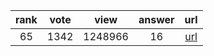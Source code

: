 
| rank | vote | view | answer | url |
|:-:|:-:|:-:|:-:|:-:|
|65|1342|1248966|16| [url](http://stackoverflow.com/questions/606191/convert-bytes-to-a-string) |
